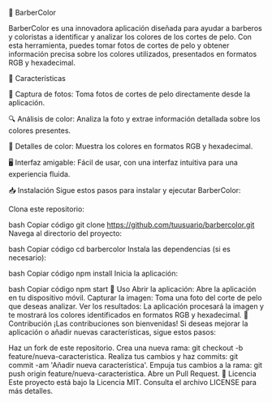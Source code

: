 🌈 BarberColor

BarberColor es una innovadora aplicación diseñada para ayudar a barberos y coloristas a identificar y analizar los colores de los cortes de pelo. Con esta herramienta, puedes tomar fotos de cortes de pelo y obtener información precisa sobre los colores utilizados, presentados en formatos RGB y hexadecimal.

🚀 Características

📸 Captura de fotos: Toma fotos de cortes de pelo directamente desde la aplicación.

🔍 Análisis de color: Analiza la foto y extrae información detallada sobre los colores presentes.

🎨 Detalles de color: Muestra los colores en formatos RGB y hexadecimal.

🖥️ Interfaz amigable: Fácil de usar, con una interfaz intuitiva para una experiencia fluida.

📥 Instalación
Sigue estos pasos para instalar y ejecutar BarberColor:

Clona este repositorio:

bash
Copiar código
git clone https://github.com/tuusuario/barbercolor.git
Navega al directorio del proyecto:

bash
Copiar código
cd barbercolor
Instala las dependencias (si es necesario):

bash
Copiar código
npm install
Inicia la aplicación:

bash
Copiar código
npm start
📱 Uso
Abrir la aplicación: Abre la aplicación en tu dispositivo móvil.
Capturar la imagen: Toma una foto del corte de pelo que deseas analizar.
Ver los resultados: La aplicación procesará la imagen y te mostrará los colores identificados en formatos RGB y hexadecimal.
🤝 Contribución
¡Las contribuciones son bienvenidas! Si deseas mejorar la aplicación o añadir nuevas características, sigue estos pasos:

Haz un fork de este repositorio.
Crea una nueva rama: git checkout -b feature/nueva-caracteristica.
Realiza tus cambios y haz commits: git commit -am 'Añadir nueva característica'.
Empuja tus cambios a la rama: git push origin feature/nueva-caracteristica.
Abre un Pull Request.
📝 Licencia
Este proyecto está bajo la Licencia MIT. Consulta el archivo LICENSE para más detalles.
